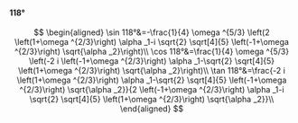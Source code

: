 #### 118°

$$
\begin{aligned}
\sin 118°&=-\frac{1}{4} \omega ^{5/3} \left(2 \left(1+\omega ^{2/3}\right) \alpha _1-i \sqrt{2} \sqrt[4]{5} \left(-1+\omega ^{2/3}\right) \sqrt{\alpha _2}\right)\\
\cos 118°&=\frac{1}{4} \omega ^{5/3} \left(-2 i \left(-1+\omega ^{2/3}\right) \alpha _1-\sqrt{2} \sqrt[4]{5} \left(1+\omega ^{2/3}\right) \sqrt{\alpha _2}\right)\\
\tan 118°&=\frac{-2 i \left(1+\omega ^{2/3}\right) \alpha _1-\sqrt{2} \sqrt[4]{5} \left(-1+\omega ^{2/3}\right) \sqrt{\alpha _2}}{2 \left(-1+\omega ^{2/3}\right)
\alpha _1-i \sqrt{2} \sqrt[4]{5} \left(1+\omega ^{2/3}\right) \sqrt{\alpha _2}}\\
\end{aligned}
$$

